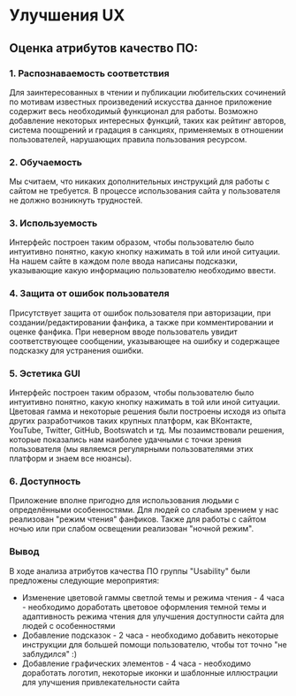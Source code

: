 # Улучшения UX
## Оценка атрибутов качество ПО:
### 1. Распознаваемость соответствия
Для заинтересованных в чтении и публикации любительских сочинений по мотивам известных произведений искусства данное приложение содержит весь необходимый функционал для работы. Возможно добавление некоторых интересных функций, таких как рейтинг авторов, система поощрений и градация в санкциях, применяемых в отношении пользователей, нарушающих правила пользования ресурсом.
### 2. Обучаемость
Мы считаем, что никаких дополнительных инструкций для работы с сайтом не требуется. В процессе использования сайта у пользователя не должно возникнуть трудностей. 
### 3. Используемость
Интерфейс построен таким образом, чтобы пользователю было интуитивно понятно, какую кнопку нажимать в той или иной ситуации.
На нашем сайте в каждом поле ввода написаны подсказки, указывающие какую информацию пользователю необходимо ввести. 
### 4. Защита от ошибок пользователя
Присутствует защита от ошибок пользователя при авторизации, при создании/редактировании фанфика, а также при комментировании и оценке фанфика. При неверном вводе пользователь увидит соответствующее сообщении, указывающее на ошибку и содержащее подсказку для устранения ошибки.
### 5. Эстетика GUI
Интерфейс построен таким образом, чтобы пользователю было интуитивно понятно, какую кнопку нажимать в той или иной ситуации. Цветовая гамма и некоторые решения были построены исходя из опыта других разработчиков таких крупных платформ, как ВКонтакте, YouTube, Twitter, GitHub, Bootswatch и тд. Мы позаимствовали решения, которые показались нам наиболее удачными с точки зрения пользователя (мы являемся регулярными пользователями этих платформ и знаем все нюансы).
### 6. Доступность
Приложение вполне пригодно для использования людьми с определёнными особенностями. Для людей со слабым зрением у нас реализован "режим чтения" фанфиков. Также для работы с сайтом ночью или при слабом освещении реализован "ночной режим".  
### Вывод
В ходе анализа атрибутов качества ПО группы "Usability" были предложены следующие мероприятия:
* Изменение цветовой гаммы светлой темы и режима чтения - 4 часа - необходимо доработать цветовое оформления темной темы и адаптивность режима чтения для улучшения доступности сайта для людей с особенностями
* Добавление подсказок - 2 часа - необходимо добавить некоторые инструкции для большей помощи пользователю, чтобы тот точно "не заблудился" :)
* Добавление графических элементов - 4 часа - необходимо доработать логотип, некоторые иконки и шаблонные иллюстрации для улучшения привлекательности сайта
